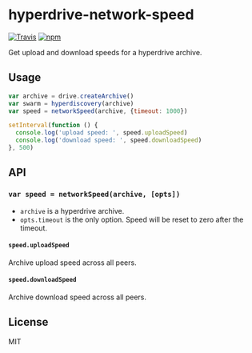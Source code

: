 # hyperdrive-network-speed

[![Travis](https://img.shields.io/travis/joehand/hyperdrive-network-speed.svg?style=flat-square)](https://travis-ci.org/joehand/hyperdrive-network-speed) [![npm](https://img.shields.io/npm/v/hyperdrive-network-speed.svg?style=flat-square)](https://npmjs.org/package/hyperdrive-network-speed)

Get upload and download speeds for a hyperdrive archive.

## Usage

```js
var archive = drive.createArchive()
var swarm = hyperdiscovery(archive)
var speed = networkSpeed(archive, {timeout: 1000})

setInterval(function () {
  console.log('upload speed: ', speed.uploadSpeed)
  console.log('download speed: ', speed.downloadSpeed)
}, 500)
```

## API

### `var speed = networkSpeed(archive, [opts])`

* `archive` is a hyperdrive archive.
* `opts.timeout` is the only option. Speed will be reset to zero after the timeout.

#### `speed.uploadSpeed`

Archive upload speed across all peers.

#### `speed.downloadSpeed`

Archive download speed across all peers.

## License

MIT

